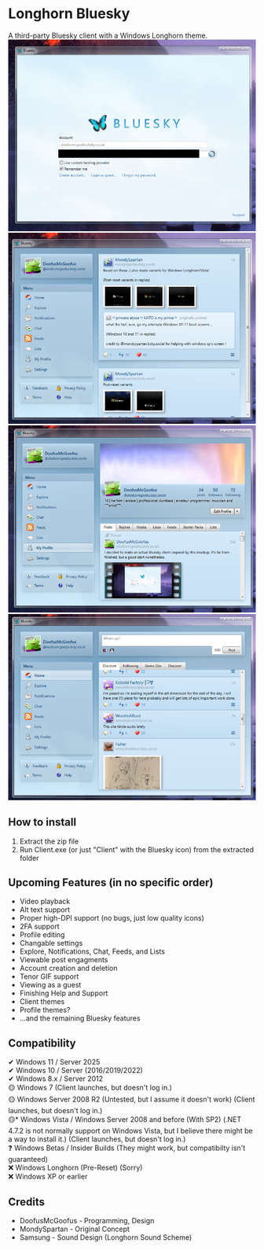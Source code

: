# Longhorn Bluesky
A third-party Bluesky client with a Windows Longhorn theme.  
    ![A Bluesky client with a skeuomorphic design reminiscent of Windows Longhorn. The login screen is being shown.](tease1.png)
    ![The same client, but now logged in. A post by MondySpartan is open saying "Based on these...I also made variants for Windows Longhorn/Vista!". Attached are boot-screen concepts for pre-reset Windows Longhorn.](tease2.png)
    ![My profile is open.](tease3.png)
    ![The home page of the client. There is a section with four tabs. The first tab, titled "Discover," is selected. Above it is a box for posting, with the default text "Whats Up?".](tease4.png)

## How to install
1. Extract the zip file
2. Run Client.exe (or just "Client" with the Bluesky icon) from the extracted folder

## Upcoming Features (in no specific order)
- Video playback
- Alt text support
- Proper high-DPI support (no bugs, just low quality icons)
- 2FA support
- Profile editing
- Changable settings
- Explore, Notifications, Chat, Feeds, and Lists
- Viewable post engagments
- Account creation and deletion
- Tenor GIF support
- Viewing as a guest
- Finishing Help and Support
- Client themes
- Profile themes?
- ...and the remaining Bluesky features

## Compatibility
✔ Windows 11 / Server 2025  
✔ Windows 10 / Server (2016/2019/2022)  
✔ Windows 8.x / Server 2012  
🟡 Windows 7 (Client launches, but doesn't log in.)  
🟡 Windows Server 2008 R2 (Untested, but I assume it doesn't work) (Client launches, but doesn't log in.)  
🟡* Windows Vista / Windows Server 2008 and before (With SP2) (.NET 4.7.2 is not normally support on Windows Vista, but I believe there might be a way to install it.) (Client launches, but doesn't log in.)  
❓ Windows Betas / Insider Builds (They might work, but compatibilty isn't guaranteed)  
❌ Windows Longhorn (Pre-Reset) (Sorry)  
❌ Windows XP or earlier  

## Credits
- DoofusMcGoofus - Programming, Design  
- MondySpartan - Original Concept  
- Samsung - Sound Design (Longhorn Sound Scheme)  
